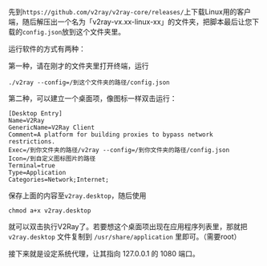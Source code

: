 先到`https://github.com/v2ray/v2ray-core/releases/`上下载Linux用的客户端，随后解压出一个名为「v2ray-vx.xx-linux-xx」的文件夹，把脚本最后让您下载的`config.json`放到这个文件夹里。

运行软件的方式有两种：

第一种，请在刚才的文件夹里打开终端，运行

```
./v2ray --config=/到这个文件夹的路径/config.json
```

第二种，可以建立一个桌面项，像图标一样双击运行：

```
[Desktop Entry]
Name=V2Ray
GenericName=V2Ray Client
Comment=A platform for building proxies to bypass network restrictions.
Exec=/到你文件夹的路径/v2ray --config=/到你文件夹的路径/config.json
Icon=/到自定义图标图片的路径
Terminal=true
Type=Application
Categories=Network;Internet;
```

保存上面的内容至`v2ray.desktop`，随后使用

```
chmod a+x v2ray.desktop
```

就可以双击执行V2Ray了。若要想这个桌面项出现在应用程序列表里，那就把`v2ray.desktop` 文件复制到 `/usr/share/application` 里即可。（需要root）

接下来就是设定系统代理，让其指向 127.0.0.1 的 1080 端口。
